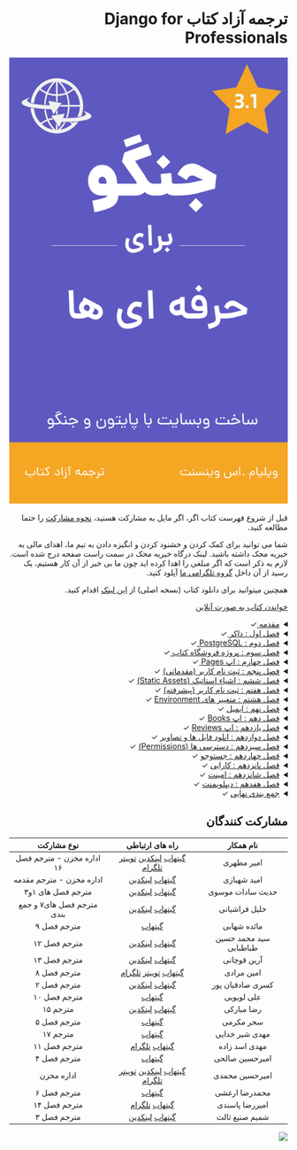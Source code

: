 <h1 dir="rtl"> ترجمه آزاد کتاب  Django for Professionals</h1>

![Cover Book](cover.jpg)


<div dir="rtl">

قبل از شروع فهرست کتاب اگر، اگر مایل به مشارکت هستید، [نحوه مشارکت](https://github.com/mthri/dfp-persian/blob/main/CONTRIBUTING.md) را حتما مطالعه کنید.

شما می توانید برای کمک کردن و خشنود کردن و انگیزه دادن به تیم ما، اهدای مالی به خیریه محک داشته باشید.
لینک درگاه خیریه محک در سمت راست صفحه درج شده است. لازم به ذکر است که اگر مبلغی را اهدا کرده اید چون ما بی خبر از آن کار هستیم، یک رسید از آن داخل [گروه تلگرامی ما](https://t.me/ftg_iran) آپلود کنید.

همچنین میتوانید برای دانلود کتاب (نسخه اصلی) از [این لینک](https://github.com/mthri/dfp-persian/raw/main/book/Django_for_Professionals_Production_websites_with_Python_and_Django.pdf) اقدام کنید.

[خواندن کتاب به صورت آنلاین](https://github.com/mthri/dfp-persian/blob/main/book/Django_for_Professionals_Production_websites_with_Python_and_Django.pdf)
  
<details>
  <summary><a href="https://github.com/ftg-iran/dfp-persian/tree/main/0-%20Introduction#%D9%85%D9%82%D8%AF%D9%85%D9%87">مقدمه </a> ✓</summary>
  <br/>
    
  - <a href="https://github.com/mthri/dfp-persian/tree/main/0-%20Introduction#%D9%BE%DB%8C%D8%B4%D9%86%DB%8C%D8%A7%D8%B2-%D9%87%D8%A7">پیشنیاز ها </a> ✓
  - <a href="https://github.com/mthri/dfp-persian/tree/main/0-%20Introduction#%D8%B3%D8%A7%D8%AE%D8%AA%D8%A7%D8%B1-%DA%A9%D8%AA%D8%A7%D8%A8">ساختار کتاب </a> ✓
  - <a href="https://github.com/mthri/dfp-persian/tree/main/0-%20Introduction#%D8%A2%D8%B1%D8%A7%DB%8C%D8%B4-%DA%A9%D8%AA%D8%A7%D8%A8">آرایش کتاب </a> ✓
  - <a href="https://github.com/mthri/dfp-persian/tree/main/0-%20Introduction#%D9%88%DB%8C%D8%B1%D8%A7%DB%8C%D8%B4%DA%AF%D8%B1-%D9%85%D8%AA%D9%86">ادیتور متن </a> ✓
  - <a href="https://github.com/mthri/dfp-persian/tree/main/0-%20Introduction#%D8%AC%D9%85%D8%B9-%D8%A8%D9%86%D8%AF%DB%8C">نتیجه گیری </a> ✓
    
</details>
  
  
<details>
  <summary><a href="https://github.com/mthri/dfp-persian/tree/main/1-%20Docker#%D8%AF%D8%A7%DA%A9%D8%B1">فصل اول : داکر </a> ✓</summary>
  <br/>

  - <a href="https://github.com/mthri/dfp-persian/tree/main/1-%20Docker#%D8%AF%D8%A7%DA%A9%D8%B1-%DA%86%DB%8C%D8%B3%D8%AA">داکر چیست </a> ✓
  - <a href="https://github.com/mthri/dfp-persian/tree/main/1-%20Docker#%DA%A9%D8%A7%D9%86%D8%AA%DB%8C%D9%86%D8%B1-%D9%87%D8%A7-containers-%D8%AF%D8%B1-%D9%85%D9%82%D8%A7%DB%8C%D8%B3%D9%87-%D8%A8%D8%A7-%D9%85%D8%AD%DB%8C%D8%B7-%D9%87%D8%A7%DB%8C-%D9%85%D8%AC%D8%A7%D8%B2%DB%8C">تفاوت کانتینر ها و Virtual Environments </a> ✓
  - <a href="https://github.com/mthri/dfp-persian/tree/main/1-%20Docker#%D9%86%D8%B5%D8%A8-%D8%AF%D8%A7%DA%A9%D8%B1">نصب داکر </a> ✓
  - <a href="https://github.com/mthri/dfp-persian/tree/main/1-%20Docker#hello-world">Hello World با داکر </a> ✓
  - <a href="https://github.com/mthri/dfp-persian/tree/main/1-%20Docker#%D8%AC%D9%86%DA%AF%D9%88-hello-world">Hello World با جنگو </a> ✓
  - <a href="https://github.com/mthri/dfp-persian/tree/main/1-%20Docker#%D8%A7%D9%BE-pages">اپ pages </a> ✓
  - <a href="https://github.com/mthri/dfp-persian/tree/main/1-%20Docker#%D8%A7%DB%8C%D9%85%DB%8C%D8%AC-%D9%87%D8%A7-%DA%A9%D8%A7%D9%86%D8%AA%DB%8C%D9%86%D8%B1-%D9%87%D8%A7-%D9%88-%D9%85%DB%8C%D8%B2%D8%A8%D8%A7%D9%86%DB%8C-%D8%AF%D8%A7%DA%A9%D8%B1">تصاویر و کانتینر ها و میزبانی داکر </a> ✓
  - <a href="https://github.com/mthri/dfp-persian/tree/main/1-%20Docker#%DA%AF%DB%8C%D8%AA">گیت </a> ✓
  - <a href="https://github.com/mthri/dfp-persian/tree/main/1-%20Docker#%D9%86%D8%AA%DB%8C%D8%AC%D9%87-%DA%AF%DB%8C%D8%B1%DB%8C">جمع بندی </a> ✓

</details>

<details>
  <summary><a href="https://github.com/mthri/dfp-persian/tree/main/2-%20PostgreSQL#%D9%81%D8%B5%D9%84-%D8%AF%D9%88%D9%85--postgresql">فصل دوم : PostgreSQL </a> ✓</summary>
  <br/>
  
  - <a href="https://github.com/mthri/dfp-persian/tree/main/2-%20PostgreSQL#%D8%B4%D8%B1%D9%88%D8%B9-%D8%A8%D9%87-%DA%A9%D8%A7%D8%B1">شروع به کار </a> ✓
  - <a href="https://github.com/mthri/dfp-persian/tree/main/2-%20PostgreSQL#docker">داکر ✓ </a>
  - <a href="https://github.com/mthri/dfp-persian/tree/main/2-%20PostgreSQL#%D8%AD%D8%A7%D9%84%D8%AA-%D8%AA%D9%81%DA%A9%DB%8C%DA%A9-%D8%B4%D8%AF%D9%87-detached-mode">حالت تفکیک شده (Detached Mode) </a> ✓
  - <a href="https://github.com/mthri/dfp-persian/tree/main/2-%20PostgreSQL#postgresql">PostgreSQL </a> ✓
  - <a href="https://github.com/mthri/dfp-persian/tree/main/2-%20PostgreSQL#settings">تنظیمات </a> ✓
  - <a href="https://github.com/mthri/dfp-persian/tree/main/2-%20PostgreSQL#psycopg">Psycopg </a> ✓
  - <a href="https://github.com/mthri/dfp-persian/tree/main/2-%20PostgreSQL#%D8%AF%DB%8C%D8%AA%D8%A7%D8%A8%DB%8C%D8%B3-%D8%AC%D8%AF%DB%8C%D8%AF">دیتابیس جدید </a> ✓
  - <a href="https://github.com/mthri/dfp-persian/tree/main/2-%20PostgreSQL#%DA%AF%DB%8C%D8%AA">گیت </a> ✓
  - <a href="https://github.com/mthri/dfp-persian/tree/main/2-%20PostgreSQL#%D9%86%D8%AA%DB%8C%D8%AC%D9%87">جمع بندی </a> ✓
    
</details>

<details>
  <summary><a href="https://github.com/mthri/dfp-persian/tree/main/3-%20Bookstore%20Project%20#%D9%BE%D8%B1%D9%88%DA%98%D9%87-%DA%A9%D8%AA%D8%A7%D8%A8-%D9%81%D8%B1%D9%88%D8%B4%DB%8C">فصل سوم : پروژه فروشگاه کتاب </a> ✓</summary>
  <br/>
    
  - <a href="https://github.com/mthri/dfp-persian/tree/main/3-%20Bookstore%20Project%20#%D8%AF%D8%A7%DA%A9%D8%B1">داکر </a> ✓
  - <a href="https://github.com/mthri/dfp-persian/tree/main/3-%20Bookstore%20Project%20#postgresql">PostgreSQL </a> ✓
  - <a href="https://github.com/mthri/dfp-persian/tree/main/3-%20Bookstore%20Project%20#%D9%85%D8%AF%D9%84-%DB%8C%D9%88%D8%B2%D8%B1-%D8%B3%D9%81%D8%A7%D8%B1%D8%B4%DB%8C">مدل کاربر شخصی سازی شده (Custom User Model) </a> ✓
  - <a href="https://github.com/mthri/dfp-persian/tree/main/3-%20Bookstore%20Project%20#%D9%81%D8%B1%D9%85-%D8%B3%D9%81%D8%A7%D8%B1%D8%B4%DB%8C-%DB%8C%D9%88%D8%B2%D8%B1">فرم های کاربر شخصی سازی شده (Custom User Forms) </a> ✓
  - <a href="https://github.com/mthri/dfp-persian/tree/main/3-%20Bookstore%20Project%20#%D8%B3%D8%B1%D9%BE%D8%B1%D8%B3%D8%AA-%DA%A9%D8%A7%D8%B1%D8%A8%D8%B1-%D8%B3%D9%81%D8%A7%D8%B1%D8%B4%DB%8C">پنل ادمین کاربر شخصی سازی شده (Custom User Admin) </a> ✓
  - <a href="https://github.com/mthri/dfp-persian/tree/main/3-%20Bookstore%20Project%20#%D8%A7%D8%A8%D8%B1-%DA%A9%D8%A7%D8%B1%D8%A8%D8%B1">سوپریوزر (Superuser) </a> ✓
  - <a href="https://github.com/mthri/dfp-persian/tree/main/3-%20Bookstore%20Project%20#%D8%AA%D8%B3%D8%AA">تست </a> ✓
  - <a href="https://github.com/mthri/dfp-persian/tree/main/3-%20Bookstore%20Project%20#%D8%AA%D8%B3%D8%AA-%D9%87%D8%A7%DB%8C-%D9%88%D8%A7%D8%AD%D8%AF">یونیت تست ها </a> ✓
  - <a href="https://github.com/mthri/dfp-persian/tree/main/3-%20Bookstore%20Project%20#%DA%AF%DB%8C%D8%AA">گیت </a> ✓
  - <a href="https://github.com/mthri/dfp-persian/tree/main/3-%20Bookstore%20Project%20#%D9%86%D8%AA%DB%8C%D8%AC%D9%87-%DA%AF%DB%8C%D8%B1%DB%8C">جمع بندی </a> ✓
    
</details>

<details>
  <summary><a href="https://github.com/mthri/dfp-persian/tree/main/4-%20Pages%20App#%D9%81%D8%B5%D9%84--%DA%86%D9%87%D8%A7%D8%B1%D9%85--pages-app">فصل چهارم : اپ Pages </a> ✓</summary>
  <br/>
    
  - <a href="https://github.com/mthri/dfp-persian/tree/main/4-%20Pages%20App#templates">تمپلیت ها </a> ✓
  - <a href="https://github.com/mthri/dfp-persian/tree/main/4-%20Pages%20App#urls-and-views">ٰViewها و URL ها </a> ✓
  - <a href="https://github.com/mthri/dfp-persian/tree/main/4-%20Pages%20App#tests">تست ها </a> ✓
  - <a href="https://github.com/mthri/dfp-persian/tree/main/4-%20Pages%20App#testing-templates">تست کردن تمپلیت ها </a> ✓
  - <a href="https://github.com/mthri/dfp-persian/tree/main/4-%20Pages%20App#testing-html">تست کردن HTML </a> ✓
  - <a href="https://github.com/mthri/dfp-persian/tree/main/4-%20Pages%20App#setup-method">متد setUP </a> ✓
  - <a href="https://github.com/mthri/dfp-persian/tree/main/4-%20Pages%20App#resolve">Resolve </a> ✓
  - <a href="https://github.com/mthri/dfp-persian/tree/main/4-%20Pages%20App#git">گیت </a> ✓
  - <a href="https://github.com/mthri/dfp-persian/tree/main/4-%20Pages%20App#%D8%AE%D9%84%D8%A7%D8%B5%D9%87">جمع بندی </a> ✓
    
</details>
  
<details>
  <summary><a href="https://github.com/mthri/dfp-persian/tree/main/5-%20User%20Registration#%D9%81%D8%B5%D9%84--%D9%BE%D9%86%D8%AC%D9%85--user-registeration">فصل پنجم : ثبت نام کاربر (مقدماتی)</a> ✓</summary>
  <br/>
    
  - <a href="https://github.com/mthri/dfp-persian/tree/main/5-%20User%20Registration#auth-%D8%A7%D9%BE">اپ Auth</a> ✓
  - <a href="https://github.com/mthri/dfp-persian/tree/main/5-%20User%20Registration#auth-%D9%87%D8%A7%DB%8C-%D8%A7%D9%BEurl-%D9%87%D8%A7-%D9%88-view">View ها و URL های اپ Auth</a> ✓
  - <a href="https://github.com/mthri/dfp-persian/tree/main/5-%20User%20Registration#%D8%B5%D9%81%D8%AD%D9%87-%D8%A7%D8%B5%D9%84%DB%8C-homepage">صفحه اصلی (Homepage)</a> ✓
  - <a href="https://github.com/mthri/dfp-persian/tree/main/5-%20User%20Registration#%D8%B3%D9%88%D8%B1%D8%B3-%DA%A9%D8%AF-%D8%AC%D9%86%DA%AF%D9%88">سورس کد جنگو</a> ✓
  - <a href="https://github.com/mthri/dfp-persian/tree/main/5-%20User%20Registration#%D9%84%D8%A7%DA%AF%DB%8C%D9%86-%DA%A9%D8%A7%D8%B1%D8%A8%D8%B1">لاگین کاربر</a> ✓
  - <a href="https://github.com/mthri/dfp-persian/tree/main/5-%20User%20Registration#%D8%B1%DB%8C%D8%AF%D8%A7%DB%8C%D8%B1%DA%A9%D8%AA-%D9%87%D8%A7redirects">ریدارکت ها (Redirects)</a> ✓
  - <a href="https://github.com/mthri/dfp-persian/tree/main/5-%20User%20Registration#%D9%84%D8%A7%DA%AF-%D8%A7%D9%88%D8%AA-%DA%A9%D8%A7%D8%B1%D8%A8%D8%B1-log-out">لاگ اوت کاربر (Log Out)</a> ✓
  - <a href="https://github.com/mthri/dfp-persian/tree/main/5-%20User%20Registration#%D8%AB%D8%A8%D8%AA-%D9%86%D8%A7%D9%85-%DA%A9%D8%A7%D8%B1%D8%A8%D8%B1">ثبت نام کاربر</a> ✓
  - <a href="https://github.com/mthri/dfp-persian/tree/main/5-%20User%20Registration#%D8%AA%D8%B3%D8%AA-%D9%87%D8%A7">تست ها</a> ✓
  - <a href="https://github.com/mthri/dfp-persian/tree/main/5-%20User%20Registration#setuptestdata">setUpTestData()</a> ✓
  - <a href="https://github.com/mthri/dfp-persian/tree/main/5-%20User%20Registration#%DA%AF%DB%8C%D8%AA">گیت</a> ✓
  - <a href="https://github.com/mthri/dfp-persian/tree/main/5-%20User%20Registration#%D8%AC%D9%85%D8%B9-%D8%A8%D9%86%D8%AF%DB%8C">جمع بندی</a> ✓
    
</details>
  
<details>
  <summary><a href="https://github.com/mthri/dfp-persian/tree/main/6-%20Static%20Assets#%D9%81%D8%B5%D9%84-%D8%B4%D8%B4%D9%85-static-assets">فصل ششم : اشیاء استاتیک (Static Assets)</a> ✓</summary>
  <br/>
  
  - <a href="https://github.com/mthri/dfp-persian/tree/main/6-%20Static%20Assets#%D8%A8%D8%B1%D9%86%D8%A7%D9%85%D9%87-staticfiles">اپ staticfiles</a> ✓
  - <a href="https://github.com/mthri/dfp-persian/tree/main/6-%20Static%20Assets#static_url">STATIC_URL</a> ✓
  - <a href="https://github.com/mthri/dfp-persian/tree/main/6-%20Static%20Assets#staticfiles_dirs">STATICFILES_DIR</a> ✓
  - <a href="https://github.com/mthri/dfp-persian/tree/main/6-%20Static%20Assets#static_root">STATIC_ROOT</a> ✓
  - <a href="https://github.com/mthri/dfp-persian/tree/main/6-%20Static%20Assets#staticfiles_finders">STATIC_FINDERS</a> ✓
  - <a href="https://github.com/mthri/dfp-persian/tree/main/6-%20Static%20Assets#%D8%AF%D8%A7%DB%8C%D8%B1%DA%A9%D8%AA%D9%88%D8%B1%DB%8C%D9%87%D8%A7%DB%8C-%D8%A7%D8%B3%D8%AA%D8%A7%D8%AA%DB%8C%DA%A9">پوشه استاتیک (Static directory)</a> ✓
  - <a href="https://github.com/mthri/dfp-persian/tree/main/6-%20Static%20Assets#%D8%AA%D8%B5%D8%A7%D9%88%DB%8C%D8%B1">تصاویر</a> ✓
  - <a href="https://github.com/mthri/dfp-persian/tree/main/6-%20Static%20Assets#%D8%AC%D8%A7%D9%88%D8%A7-%D8%A7%D8%B3%DA%A9%D8%B1%DB%8C%D9%BE%D8%AA">جاوا اسکریپت</a> ✓
  - <a href="https://github.com/mthri/dfp-persian/tree/main/6-%20Static%20Assets#collectstatic">collectstatic</a> ✓
  - <a href="https://github.com/mthri/dfp-persian/tree/main/6-%20Static%20Assets#bootstrap">بوت استرپ (Bootstrap)</a> ✓
  - <a href="https://github.com/mthri/dfp-persian/tree/main/6-%20Static%20Assets#%D8%B5%D9%81%D8%AD%D9%87%DB%8C-about">صفحه درباره ما (About Page)</a> ✓
  - <a href="https://github.com/mthri/dfp-persian/tree/main/6-%20Static%20Assets#%D9%81%D8%B1%D9%85%D9%87%D8%A7%DB%8C-%DA%A9%D8%B1%DB%8C%D8%B3%D9%BE%DB%8C-%D8%AC%D9%86%DA%AF%D9%88">کار باDjango Crispy Forms</a> ✓
  - <a href="https://github.com/mthri/dfp-persian/tree/main/6-%20Static%20Assets#%D8%AA%D8%B3%D8%AA-%D9%87%D8%A7">تست ها</a> ✓
  - <a href="https://github.com/mthri/dfp-persian/tree/main/6-%20Static%20Assets#%DA%AF%DB%8C%D8%AA">گیت</a> ✓
  - <a href="https://github.com/mthri/dfp-persian/tree/main/6-%20Static%20Assets#%D9%86%D8%AA%DB%8C%D8%AC%D9%87%DA%AF%DB%8C%D8%B1%DB%8C">حمع بندی</a> ✓
  
</details>
  
<details>
  <summary><a href="https://github.com/mthri/dfp-persian/blob/main/7-%20Advanced%20User%20Registration/README.md#django-allauth">فصل هفتم : ثبت نام کاربر (پیشرفته)</a> ✓</summary>
  <br/>
  
  - <a href="https://github.com/mthri/dfp-persian/blob/main/7-%20Advanced%20User%20Registration/README.md#django-allauth">django-allauth</a> ✓
  - <a href="https://github.com/mthri/dfp-persian/blob/main/7-%20Advanced%20User%20Registration/README.md#authentication_backends">AUTHENTICATION_BACKENDS</a> ✓
  - <a href="https://github.com/mthri/dfp-persian/blob/main/7-%20Advanced%20User%20Registration/README.md#email_backend">EMAIL_BACKEND</a> ✓
  - <a href="https://github.com/mthri/dfp-persian/blob/main/7-%20Advanced%20User%20Registration/README.md#account_logout_redirect">ACCOUNT_LOGOUT_REDIRECT</a> ✓
  - <a href="https://github.com/mthri/dfp-persian/blob/main/7-%20Advanced%20User%20Registration/README.md#urls">URL ها</a> ✓
  - <a href="https://github.com/mthri/dfp-persian/blob/main/7-%20Advanced%20User%20Registration/README.md#templates">تمپلیت ها</a> ✓
  - <a href="https://github.com/mthri/dfp-persian/blob/main/7-%20Advanced%20User%20Registration/README.md#login"> ورود کاربر (Log in)</a> ✓
  - <a href="https://github.com/mthri/dfp-persian/blob/main/7-%20Advanced%20User%20Registration/README.md#log-out">خروج کاربر (Log Out)</a> ✓
  - <a href="https://github.com/mthri/dfp-persian/blob/main/7-%20Advanced%20User%20Registration/README.md#sign-up">ثبت نام کاربر (Sign Up)</a> ✓
  - <a href="https://github.com/mthri/dfp-persian/blob/main/7-%20Advanced%20User%20Registration/README.md#admin">تنظیمات پنل ادمین</a> ✓
  - <a href="https://github.com/mthri/dfp-persian/blob/main/7-%20Advanced%20User%20Registration/README.md#email-only-login">ورود کاربر فقط با ایمیل (Email Only Login)</a> ✓
  - <a href="https://github.com/mthri/dfp-persian/blob/main/7-%20Advanced%20User%20Registration/README.md#tests">تست ها</a> ✓
  - <a href="https://github.com/mthri/dfp-persian/blob/main/7-%20Advanced%20User%20Registration/README.md#social">احراز هویت با شبکه های اجتماعی</a> ✓
  - <a href="https://github.com/mthri/dfp-persian/blob/main/7-%20Advanced%20User%20Registration/README.md#git">گیت</a> ✓
  - <a href="https://github.com/mthri/dfp-persian/blob/main/7-%20Advanced%20User%20Registration/README.md#%D8%AC%D9%85%D8%B9-%D8%A8%D9%86%D8%AF%DB%8C">جمع بندی</a> ✓
  
</details>
  
<details>
  <summary><a href="https://github.com/mthri/dfp-persian/tree/main/8-%20Environment%20Variables#%D9%81%D8%B5%D9%84-%DB%B8-%D9%85%D8%AA%D8%BA%DB%8C%D8%B1-%D9%87%D8%A7%DB%8C-%D9%85%D8%AD%DB%8C%D8%B7%DB%8Cenvironment-variables">فصل هشتم : متغییر های Environment</a> ✓</summary>
  <br/>
  
  - <a href="https://github.com/mthri/dfp-persian/blob/main/8-%20Environment%20Variables/README.md#environsdjango">environs[django]</a> ✓
  - <a href="https://github.com/mthri/dfp-persian/tree/main/8-%20Environment%20Variables#secret_key">SECRET_KEY</a> ✓
  - <a href="https://github.com/mthri/dfp-persian/tree/main/8-%20Environment%20Variables#debug-%D9%88-allowed_hosts">DEBUG و ALLOWED_HOSTS</a> ✓
  - <a href="https://github.com/mthri/dfp-persian/tree/main/8-%20Environment%20Variables#%D8%AF%DB%8C%D8%AA%D8%A7%D8%A8%DB%8C%D8%B3%D9%87%D8%A7">DATABASES</a> ✓
  - <a href="https://github.com/mthri/dfp-persian/tree/main/8-%20Environment%20Variables#%DA%AF%DB%8C%D8%AA">گیت</a> ✓
  - <a href="https://github.com/mthri/dfp-persian/tree/main/8-%20Environment%20Variables#%D9%86%D8%AA%DB%8C%D8%AC%D9%87%DA%AF%DB%8C%D8%B1%DB%8C">جمع بندی</a> ✓
  
</details>
  
<details>
  <summary><a href="https://github.com/mthri/dfp-persian/tree/main/9-%20Email#%D9%81%D8%B5%D9%84-%DB%B9-%D8%A7%DB%8C%D9%85%DB%8C%D9%84">فصل نهم : ایمیل</a> ✓</summary>
  <br/>
  
  - <a href="https://github.com/mthri/dfp-persian/tree/main/9-%20Email#%D9%BE%DB%8C%DA%A9%D8%B1%D8%A8%D9%86%D8%AF%DB%8C-%D8%B3%D9%81%D8%A7%D8%B1%D8%B4%DB%8C-%D8%A7%DB%8C%D9%85%DB%8C%D9%84-%D9%87%D8%A7">تایید ایمیل شخصی سازی شده</a> ✓
  - <a href="https://github.com/mthri/dfp-persian/tree/main/9-%20Email#%D8%B5%D9%81%D8%AD%D9%87-%D8%AA%D8%A7%DB%8C%DB%8C%D8%AF-%D8%A7%DB%8C%D9%85%DB%8C%D9%84">صفحه تایید ایمیل</a> ✓
  - <a href="https://github.com/mthri/dfp-persian/tree/main/9-%20Email#%D8%A8%D8%A7%D8%B2%D9%86%D8%B4%D8%A7%D9%86%DB%8C-%D8%B1%D9%85%D8%B2-%D8%B9%D8%A8%D9%88%D8%B1-%D9%88-%D8%AA%D8%BA%DB%8C%DB%8C%D8%B1-%D8%B1%D9%85%D8%B2-%D8%B9%D8%A8%D9%88%D8%B1">تغییر و بازنشانی رمز</a> ✓
  - <a href="https://github.com/mthri/dfp-persian/tree/main/9-%20Email#%D8%B3%D8%B1%D9%88%DB%8C%D8%B3-%D8%A7%DB%8C%D9%85%DB%8C%D9%84">سرویس ایمیل در جنگو</a> ✓
  - <a href="https://github.com/mthri/dfp-persian/tree/main/9-%20Email#%DA%AF%DB%8C%D8%AA">گیت</a> ✓
  - <a href="link">جمع بندی</a> ✓
  
</details>
  
<details>
  <summary><a href="https://github.com/mthri/dfp-persian/tree/main/10-%20Books%20App#books-app">فصل دهم : اپ Books</a> ✓</summary>
  <br/>
  
  - <a href="https://github.com/mthri/dfp-persian/tree/main/10-%20Books%20App#models">Model ها</a> ✓
  - <a href="https://github.com/mthri/dfp-persian/tree/main/10-%20Books%20App#admin">پنل ادمین</a> ✓
  - <a href="https://github.com/mthri/dfp-persian/tree/main/10-%20Books%20App#urls">URL ها</a> ✓
  - <a href="https://github.com/mthri/dfp-persian/tree/main/10-%20Books%20App#views">View ها</a> ✓
  - <a href="https://github.com/mthri/dfp-persian/tree/main/10-%20Books%20App#templates">تمپلیت ها</a> ✓
  - <a href="https://github.com/mthri/dfp-persian/tree/main/10-%20Books%20App#object-list">object_list</a> ✓
  - <a href="https://github.com/mthri/dfp-persian/tree/main/10-%20Books%20App#%D8%B5%D9%81%D8%AD%D9%87-%D8%A7%D8%AE%D8%AA%D8%B5%D8%A7%D8%B5%DB%8C-%D8%A8%D8%B1%D8%A7%DB%8C-%D9%87%D8%B1-%DA%A9%D8%AA%D8%A7%D8%A8">صفحه جداگانه برای هر کتاب</a> ✓
  - <a href="https://github.com/mthri/dfp-persian/tree/main/10-%20Books%20App#context_object_name">context_object_name</a> ✓
  - <a href="https://github.com/mthri/dfp-persian/tree/main/10-%20Books%20App#get_absolute_url">get_absolute_url</a> ✓
  - <a href="https://github.com/mthri/dfp-persian/tree/main/10-%20Books%20App#primary-key-%D8%AF%D8%B1-%D9%85%D9%82%D8%A7%D8%A8%D9%84-id">تفاوت Primary Keys با ID ها</a> ✓
  - <a href="https://github.com/mthri/dfp-persian/tree/main/10-%20Books%20App#slug-%D8%AF%D8%B1-%D9%85%D9%82%D8%A7%D8%A8%D9%84-uuid">تفاوت Slug ها با UUID ها</a> ✓
  - <a href="https://github.com/mthri/dfp-persian/tree/main/10-%20Books%20App#navbar">نوار پیمایش (Navbar)</a> ✓
  - <a href="https://github.com/mthri/dfp-persian/tree/main/10-%20Books%20App#tests">تست ها</a> ✓
  - <a href="https://github.com/mthri/dfp-persian/tree/main/10-%20Books%20App#git">گیت</a> ✓
  - <a href="https://github.com/mthri/dfp-persian/tree/main/10-%20Books%20App#%D9%86%D8%AA%DB%8C%D8%AC%D9%87-%DA%AF%DB%8C%D8%B1%DB%8C">جمع بندی</a> ✓
    
</details>
  
<details>
  <summary><a href="https://github.com/mthri/dfp-persian/tree/main/11-%20Reviews%20App%20#%D9%81%D8%B5%D9%84-11--%D8%A7%D9%BE-reviews">فصل یازدهم : اپ Reviews</a> ✓</summary>
  <br/>
  
  - <a href="https://github.com/mthri/dfp-persian/tree/main/11-%20Reviews%20App%20#foreign-keys-%DA%A9%D9%84%DB%8C%D8%AF-%D8%AE%D8%A7%D8%B1%D8%AC%DB%8C">Foreign Key ها</a> ✓
  - <a href="https://github.com/mthri/dfp-persian/tree/main/11-%20Reviews%20App%20#%D9%85%D8%AF%D9%84-%D9%87%D8%A7%DB%8C-reviews">مدل Review ها</a> ✓
  - <a href="https://github.com/mthri/dfp-persian/tree/main/11-%20Reviews%20App%20#%D8%A7%D8%AF%D9%85%DB%8C%D9%86">تنظیم ادمین پنل</a> ✓
  - <a href="https://github.com/mthri/dfp-persian/tree/main/11-%20Reviews%20App%20#%D8%AA%D9%85%D9%BE%D9%84%DB%8C%D8%AA-%D9%87%D8%A7-templates">تمپلیت ها</a> ✓
  - <a href="https://github.com/mthri/dfp-persian/tree/main/11-%20Reviews%20App%20#%D8%AA%D8%B3%D8%AA-%D9%87%D8%A7-tests">تست ها</a> ✓
  - <a href="https://github.com/mthri/dfp-persian/tree/main/11-%20Reviews%20App%20#%DA%AF%DB%8C%D8%AA-git">گیت</a> ✓
  - <a href="https://github.com/mthri/dfp-persian/tree/main/11-%20Reviews%20App%20#%D8%AC%D9%85%D8%B9-%D8%A8%D9%86%D8%AF%DB%8C-conclusion">جمع بندی</a> ✓
  
</details>
  
<details>
  <summary><a href="https://github.com/mthri/dfp-persian/tree/main/12:%20File%20Image%20Uploads#%D8%A2%D9%BE%D9%84%D9%88%D8%AF-%D8%AA%D8%B5%D9%88%DB%8C%D8%B1-%D9%88-%D9%81%D8%A7%DB%8C%D9%84">فصل دوازدهم : اپلود فایل ها و تصاویر</a> ✓</summary>
  <br/>
  
  - <a href="https://github.com/mthri/dfp-persian/tree/main/12:%20File%20Image%20Uploads#%D9%81%D8%A7%DB%8C%D9%84%D9%87%D8%A7%DB%8C-media">فایل های رسانه ای (Media Files)</a> ✓
  - <a href="https://github.com/mthri/dfp-persian/tree/main/12:%20File%20Image%20Uploads#%D9%85%D8%AF%D9%84-%D9%87%D8%A7">Model ها</a> ✓
  - <a href="https://github.com/mthri/dfp-persian/tree/main/12:%20File%20Image%20Uploads#%D8%A7%D8%AF%D9%85%DB%8C%D9%86">تنظیم پنل ادمین</a> ✓ 
  - <a href="https://github.com/mthri/dfp-persian/tree/main/12:%20File%20Image%20Uploads#%D9%82%D8%A7%D9%84%D8%A8">تمپلیت ها</a> ✓
  - <a href="https://github.com/mthri/dfp-persian/tree/main/12:%20File%20Image%20Uploads#%D9%82%D8%AF%D9%85-%D8%A8%D8%B9%D8%AF%DB%8C">قدم های فراتر</a> ✓
  - <a href="https://github.com/mthri/dfp-persian/tree/main/12:%20File%20Image%20Uploads#%DA%AF%DB%8C%D8%AA">گیت</a> ✓
  - <a href="https://github.com/mthri/dfp-persian/tree/main/12:%20File%20Image%20Uploads#%D8%AC%D9%85%D8%B9-%D8%A8%D9%86%D8%AF%DB%8C">جمع بندی</a> ✓
  
</details>

<details>
  <summary><a href="https://github.com/mthri/dfp-persian/tree/main/13-%20Permissions%20%20#%D9%81%D8%B5%D9%84-13-%D9%85%D8%AC%D9%88%D8%B2-%D9%87%D8%A7">فصل سیزدهم : دسترسی ها (Permissions)</a> ✓</summary>
  <br/>
  
  - <a href="https://github.com/mthri/dfp-persian/tree/main/13-%20Permissions%20%20#%D9%81%D9%82%D8%B7-%DA%A9%D8%A7%D8%B1%D8%A8%D8%B1%D8%A7%D9%86-%D9%88%D8%A7%D8%B1%D8%AF-%D8%B4%D8%AF%D9%87-logged-in-users-only">فقط کاربر های وارد شده مجازند (Logged-In Users Only)</a> ✓
  - <a href="https://github.com/mthri/dfp-persian/tree/main/13-%20Permissions%20%20#%D9%85%D8%AC%D9%88%D8%B2-%D9%87%D8%A7">دسترسی ها</a> ✓
  - <a href="https://github.com/mthri/dfp-persian/tree/main/13-%20Permissions%20%20#%D9%85%D8%AC%D9%88%D8%B2-%D9%87%D8%A7%DB%8C-%D8%AF%D9%84%D8%AE%D9%88%D8%A7%D9%87-custom-permissions">دسترسی های شخصی سازی شده (Custom Permissions)</a> ✓
  - <a href="https://github.com/mthri/dfp-persian/tree/main/13-%20Permissions%20%20#%D9%85%D8%AC%D9%88%D8%B2-%D9%87%D8%A7%DB%8C-%DA%A9%D8%A7%D8%B1%D8%A8%D8%B1-user-permissions">دسترسی های کاربر</a> ✓
  - <a href="https://github.com/mthri/dfp-persian/tree/main/13-%20Permissions%20%20#permissionrequiredmixin">PermissionRequiredMixin</a> ✓
  - <a href="https://github.com/mthri/dfp-persian/tree/main/13-%20Permissions%20%20#groups--userpassestestmixin">گروه ها و UserPassesTestMixin</a> ✓
  - <a href="https://github.com/mthri/dfp-persian/tree/main/13-%20Permissions%20%20#%D8%AA%D8%B3%D8%AA-%D9%87%D8%A7">تست ها</a> ✓
  - <a href="https://github.com/mthri/dfp-persian/tree/main/13-%20Permissions%20%20#%DA%AF%DB%8C%D8%AA">گیت</a> ✓
  - <a href="https://github.com/mthri/dfp-persian/tree/main/13-%20Permissions%20%20#%D8%AC%D9%85%D8%B9-%D8%A8%D9%86%D8%AF%DB%8C">جمع بندی</a> ✓
    
</details>
  
<details>
  <summary><a href="https://github.com/mthri/dfp-persian/tree/main/14-%20Search#%D9%81%D8%B5%D9%84-%DB%B1%DB%B4--%D8%AC%D8%B3%D8%AA%D8%AC%D9%88">فصل چهاردهم : جستوجو</a> ✓</summary>
  <br/>
  
  - <a href="https://github.com/mthri/dfp-persian/tree/main/14-%20Search#%D8%B5%D9%81%D8%AD%D9%87-%D9%86%D9%85%D8%A7%DB%8C%D8%B4-%D9%86%D8%AA%D8%A7%DB%8C%D8%AC">صفحه نتایج جستوجو</a> ✓
  - <a href="https://github.com/mthri/dfp-persian/tree/main/14-%20Search#%D9%81%DB%8C%D9%84%D8%AA%D8%B1-%D9%85%D9%82%D8%AF%D9%85%D8%A7%D8%AA%DB%8C">فیلتر های مقدماتی (Basic Filtering)</a> ✓
  - <a href="https://github.com/mthri/dfp-persian/tree/main/14-%20Search#%D8%A7%D8%B4%DB%8C%D8%A7%D8%A1-q-objects">اشیاء Q (Q Objects)</a> ✓
  - <a href="https://github.com/mthri/dfp-persian/tree/main/14-%20Search#%D9%81%D8%B1%D9%85-%D9%87%D8%A7-forms">Form ها</a> ✓
  - <a href="https://github.com/mthri/dfp-persian/tree/main/14-%20Search#%D9%81%D8%B1%D9%85-%D9%87%D8%A7-forms">Form جستوجو</a> ✓
  - <a href="https://github.com/mthri/dfp-persian/tree/main/14-%20Search#%DA%AF%DB%8C%D8%AA-git">گیت</a> ✓
  - <a href="https://github.com/mthri/dfp-persian/tree/main/14-%20Search#%D9%86%D8%AA%DB%8C%D8%AC%D9%87-conclusion">جمع بندی</a> ✓
    
</details>
  
<details>
  <summary><a href="https://github.com/mthri/dfp-persian/tree/main/15-%20Performance#%D9%81%D8%B5%D9%84-%DB%B1%DB%B5-%DA%A9%D8%A7%D8%B1%D8%A7%DB%8C%DB%8C-%D9%88-%D8%A8%D9%87%DB%8C%D9%86%D9%87-%D8%B3%D8%A7%D8%B2%DB%8C">فصل پانزدهم : کارایی</a> ✓</summary>
  <br/>
  
  - <a href="https://github.com/mthri/dfp-persian/tree/main/15-%20Performance#django-debug-toolbar">ابزار django-debug-toolbar</a> ✓
  - <a href="https://github.com/mthri/dfp-persian/tree/main/15-%20Performance#analyzing-pages">آنالیز صفحه ها</a> ✓ 
  - <a href="https://github.com/mthri/dfp-persian/tree/main/15-%20Performance#select_related-and-prefetch_related">select_related و prefetch_related</a> ✓
  - <a href="https://github.com/mthri/dfp-persian/tree/main/15-%20Performance#caching">کشینگ (Caching)</a> ✓
  - <a href="https://github.com/mthri/dfp-persian/tree/main/15-%20Performance#indexes">ایندکس ها (Indexes)</a> ✓
  - <a href="https://github.com/mthri/dfp-persian/tree/main/15-%20Performance#django-extensions">django-extensions</a> ✓
  - <a href="https://github.com/mthri/dfp-persian/tree/main/15-%20Performance#front-end-assets">فرانت اند و متعلقات آن</a> ✓
  - <a href="https://github.com/mthri/dfp-persian/tree/main/15-%20Performance#git">گیت</a> ✓
  - <a href="https://github.com/mthri/dfp-persian/tree/main/15-%20Performance#%D9%86%D8%AA%DB%8C%D8%AC%D9%87">جمع بندی</a> ✓
    
</details>
  
<details>
  <summary><a href="https://github.com/mthri/dfp-persian/tree/main/16-%20Security#%D9%81%D8%B5%D9%84-%D8%B4%D8%A7%D9%86%D8%B2%D8%AF%D9%87%D9%85-%D8%A7%D9%85%D9%86%DB%8C%D8%AA">فصل شانزدهم : امینت</a> ✓</summary>
  <br/>
  
  - <a href="https://github.com/mthri/dfp-persian/tree/main/16-%20Security#%D9%85%D9%87%D9%86%D8%AF%D8%B3%DB%8C-%D8%A7%D8%AC%D8%AA%D9%85%D8%A7%D8%B9%DB%8C-social-engineering">مهندسی اجتماعی (Social Engineering)</a> ✓
  - <a href="https://github.com/mthri/dfp-persian/tree/main/16-%20Security#%D8%A8%D8%B1%D9%88%D8%B2%D8%B1%D8%B3%D8%A7%D9%86%DB%8C-%D9%87%D8%A7%DB%8C-%D8%AC%D9%86%DA%AF%D9%88-django-updates">آپدیت های جنگو</a> ✓
  - <a href="https://github.com/mthri/dfp-persian/tree/main/16-%20Security#%DA%86%DA%A9%D9%84%DB%8C%D8%B3%D8%AA-%D8%A7%D8%B3%D8%AA%D9%82%D8%B1%D8%A7%D8%B1-deployment-checklist">چک لیست های دیپلویمنت (Deployment Checklist)</a> ✓
  - <a href="link">docker-compose-prod.yml</a> ✓
  - <a href="https://github.com/mthri/dfp-persian/tree/main/16-%20Security#debug">DEBUG</a> ✓
  - <a href="https://github.com/mthri/dfp-persian/tree/main/16-%20Security#defaults-%D9%BE%DB%8C%D8%B4%D9%81%D8%B1%D8%B6%D9%87%D8%A7">پیش فرض ها (Defaults)</a> ✓
  - <a href="https://github.com/mthri/dfp-persian/tree/main/16-%20Security#secret_key">SECRET_KEY</a> ✓
  - <a href="https://github.com/mthri/dfp-persian/tree/main/16-%20Security#%D8%A7%D9%85%D9%86%DB%8C%D8%AA-%D9%88%D8%A8">امنیت وب</a> ✓
  - <a href="https://github.com/mthri/dfp-persian/tree/main/16-%20Security#%D8%AA%D8%B2%D8%B1%DB%8C%D9%82-sql">تزریق SQL (SQL injection)</a> ✓
  - <a href="https://github.com/mthri/dfp-persian/tree/main/16-%20Security#%D8%AA%D8%B2%D8%B1%DB%8C%D9%82-%D8%A7%D8%B3%DA%A9%D8%B1%DB%8C%D9%BE%D8%AA-%D8%A7%D8%B2-%D8%B7%D8%B1%DB%8C%D9%82-%D8%B3%D8%A7%DB%8C%D8%AA-xss-cross-site-scripting">تزریق اسکریپت از طریق وبگاه (XSS)</a> ✓
  - <a href="https://github.com/mthri/dfp-persian/tree/main/16-%20Security#cross-site-request-forgery-csrf">جعل درخواست میان وبگاهی (CSRF)</a> ✓
  - <a href="https://github.com/mthri/dfp-persian/tree/main/16-%20Security#clickjacking-protection-%D9%85%D9%82%D8%A7%D8%A8%D9%84%D9%87-%D8%A8%D8%A7-%DA%A9%D9%84%DB%8C%DA%A9-%D8%AF%D8%B2%D8%AF%DB%8C">مقابله با کلیک دزدی (Clickjacking Protection)</a> ✓
  - <a href="https://github.com/mthri/dfp-persian/tree/main/16-%20Security#httpsssl">HTTPS/SSL</a> ✓
  - <a href="https://github.com/mthri/dfp-persian/tree/main/16-%20Security#%D8%A7%D9%86%D8%AA%D9%82%D8%A7%D9%84-%D8%A7%DA%A9%DB%8C%D8%AF%D8%A7-%D8%A7%DB%8C%D9%85%D9%86-http-strict-transport-security-hsts">انتقال اکیدا ایمن HTTP (HSTS)</a> ✓
  - <a href="https://github.com/mthri/dfp-persian/tree/main/16-%20Security#secure-cookies-%D8%A7%DB%8C%D9%85%D9%86-%DA%A9%D8%B1%D8%AF%D9%86-%DA%A9%D9%88%DA%A9%DB%8C-%D9%87%D8%A7">ایمن کردن کوکی ها </a> ✓
  - <a href="https://github.com/mthri/dfp-persian/tree/main/16-%20Security#admin-hardening-%D8%A7%D8%B1%D8%AA%D9%82%D8%A7-%D8%A7%D9%85%D9%86%DB%8C%D8%AA-%D8%A7%D8%AF%D9%85%DB%8C%D9%86">ارتقا امنیت ادمین (Admin Hardening)</a> ✓
  - <a href="https://github.com/mthri/dfp-persian/tree/main/16-%20Security#%DA%AF%DB%8C%D8%AA">گیت</a> ✓
  - <a href="https://github.com/mthri/dfp-persian/tree/main/16-%20Security#%D9%86%D8%AA%DB%8C%D8%AC%D9%87-%DA%AF%DB%8C%D8%B1%DB%8C">جمع بندی</a> ✓
    
</details>
  
  
<details>
  <summary><a href="https://github.com/mthri/dfp-persian/tree/main/17-%20Deployment#deployment">فصل هفدهم : دیپلویمنت</a> ✓</summary>
  <br/>
  
  - <a href="https://github.com/mthri/dfp-persian/tree/main/17-%20Deployment#paas-vs-iaas"> تفاوت PasS و IasS</a> ✓
  - <a href="https://github.com/mthri/dfp-persian/tree/main/17-%20Deployment#white-noise">WhiteNoise</a> ✓
  - <a href="https://github.com/mthri/dfp-persian/tree/main/17-%20Deployment#media-files">فایل های رسانه ای (Media Files)</a> ✓
  - <a href="https://github.com/mthri/dfp-persian/tree/main/17-%20Deployment#gunicorn">Gunicorn</a> ✓
  - <a href="https://github.com/mthri/dfp-persian/tree/main/17-%20Deployment#heroku">Heroku</a> ✓
  - <a href="https://github.com/mthri/dfp-persian/tree/main/17-%20Deployment#deploying-with-docker">دیپلویمنت با داکر</a> ✓
  - <a href="https://github.com/mthri/dfp-persian/tree/main/17-%20Deployment#herokuyml">heroku.yml</a> ✓
  - <a href="https://github.com/mthri/dfp-persian/tree/main/17-%20Deployment#heroku-deployment">دیپلوی Heroku</a> ✓
  - <a href="https://github.com/mthri/dfp-persian/tree/main/17-%20Deployment#secure_proxy_ssl_header">SECURE_PROXY_SSL_HEADER</a> ✓
  - <a href="https://github.com/mthri/dfp-persian/tree/main/17-%20Deployment#heroku-logs">لاگ های Heroku</a> ✓
  - <a href="https://github.com/mthri/dfp-persian/tree/main/17-%20Deployment#heroku-add-ons">افزونه های Heroku</a> ✓
  - <a href="https://github.com/mthri/dfp-persian/tree/main/17-%20Deployment#conclusion">جمع بندی</a> ✓
  
</details>
  
<details>
  <summary><a href="https://github.com/mthri/dfp-persian/tree/main/Conclusion#%D9%86%D8%AA%DB%8C%D8%AC%D9%87-%DA%AF%DB%8C%D8%B1%DB%8C">جمع بندی نهایی</a> ✓</summary>
  <br/>
  
  - <a href="https://github.com/mthri/dfp-persian/tree/main/Conclusion#%DB%8C%D8%A7%D8%AF%DA%AF%DB%8C%D8%B1%DB%8C-%D9%85%D9%86%D8%A7%D8%A8%D8%B9-">منابع یادگیری بیشتر</a> ✓
  - <a href="https://github.com/mthri/dfp-persian/tree/main/Conclusion#%D8%A8%D8%A7%D8%B2%D8%AE%D9%88%D8%B1%D8%AF">بازخورد ها</a> ✓
  
</details>


  
<h2 dir="rtl">
مشارکت کنندگان
</h2>

<div dir="rtl">
  
|نام همکار|راه های ارتباطی|نوع مشارکت
|:-:|:-:|:-:|
|امیر مطهری|[گیتهاب](https://github.com/mthri) [لینکدین](https://www.linkedin.com/in/amir-motahari-963689138/) [توییتر](https://twitter.com/a_mthri) [تلگرام](https://t.me/a_motahari)|اداره مخزن - مترجم فصل ۱۶|
|امید شهبازی|[گیتهاب](https://github.com/themaximalist) [لینکدین](https://linkedin.com/in/omid-shahbazi-76635b21b)| اداره مخزن - مترجم مقدمه|
|حدیث سادات موسوی|[گیتهاب](https://github.com/cemusavi) [لینکدین](https://linkedin.com/in/hadis-sadat-mousavi-178108219)|مترجم فصل های ۱و۳|
|خلیل فراشیانی|[گیتهاب](https://github.com/khalil-farashiani) [لینکدین](https://linkedin.com/in/khalil-farashiani-36393b21a)|مترجم فصل های۷ و جمع بندی|
|مائده شهابی|[گیتهاب](https://github.com/mashahabi15)|مترجم فصل ۹|
|سید محمد حسین طباطبایی|[گیتهاب](https://github.com/smhtbtb) [لینکدین](https://linkedin.com/in/mohammad-hosein-tabatabaei)|مترجم فصل ۱۲|
|آرین قوچانی|[گیتهاب](https://github.com/arianghoochani) [لینکدین](https://linkedin.com/in/arian-ghoochani-690980168)|مترجم فصل ۱۳|
|امین مرادی|[گیتهاب](https://github.com/aminmoradim) [توییتر](https://twitter.com/amin_moradim) [تلگرام](https://t.me/amin_moradim)|مترجم فصل ۸ |
|کسری صادقیان پور|[گیتهاب](https://github.com/Kasra1377) [لینکدین](https://linkedin.com/in/kasra-sadeghian-pour-87a928204)|مترجم فصل ۲|
|علی لویویی|[گیتهاب](https://github.com/aliloloee)|مترجم فصل ۱۰|
|رضا مبارکی|[گیتهاب](https://github.com/MrRezoo) [لینکدین](https://www.linkedin.com/in/mrrezoo/) |مترجم ۱۵|
|سحر مکرمی|[گیتهاب](https://github.com/mokarramis)|مترجم فصل ۵|
|مهدی شیر خدایی|[گیتهاب](https://github.com/Mimshimzim)|مترجم ۱۷|
|مهدی اسد زاده|[گیتهاب](https://github.com/mahdi-asadzadeh) [تلگرام](https://t.me/mahdi_asadzadeh)|مترجم فصل ۱۱|
|امیرحسین صالحی|[گیتهاب](https://github.com/Amir796-hash)|مترجم فصل ۴|
|امیرحسین محمدی|[گیتهاب](https://github.com/BlackIQ) [لینکدین](https://linkedin.com/in/amirhosseinmohammadi) [توییتر](https://twitter.com/GNU_Amir)  [تلگرام](https://t.me/BlackIQ)| اداره مخزن|
|محمدرضا ارغشی|[گیتهاب](https://github.com/phpreza)|مترجم فصل ۶| 
|امیررضا پاسندی|[گیتهاب](https://github.com/amirpsd) [تلگرام](https://t.me/amir_psd2)|مترجم فصل ۱۴|
|شمیم صنیع ثالث|[گیتهاب](https://github.com/smimahs) [لینکدین](https://www.linkedin.com/in/shsanisales/)|مترجم فصل ۳|
  
</div>

<a href="https://github.com/mthri/dfp-persian/graphs/contributors"><img src="https://contrib.rocks/image?repo=mthri/dfp-persian"/></a>

